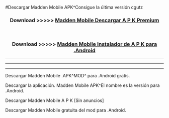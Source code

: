 #Descargar Madden Mobile  APK^Consigue la última versión cgutz



<div align="center">
<h3>Download >>>>> <a href="https://es-sites.web.app/?es= Madden Mobile ">Madden Mobile  Descargar A P K Premium</a></h3><br>

<h3>Download >>>>> <a href="https://es-sites.web.app/?es= Madden Mobile ">Madden Mobile  Instalador de A P K para .Android</a></h3>
</div>


----------------------------------------------------------

----------------------------------------------------------

----------------------------------------------------------

Descargar Madden Mobile  .APK^MOD^ para .Android gratis.

Descargar la aplicación. Madden Mobile  APK^El nombre es la versión para .Android.

Descargar Madden Mobile  A P K [Sin anuncios]

Descargar Madden Mobile  gratuita del mod para .Android.